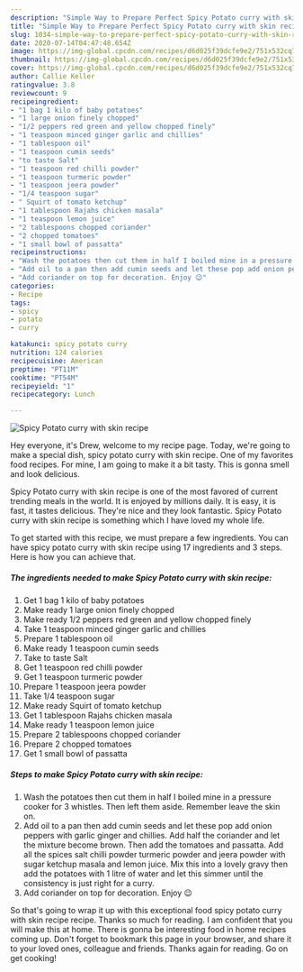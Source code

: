 ```yaml
---
description: "Simple Way to Prepare Perfect Spicy Potato curry with skin recipe"
title: "Simple Way to Prepare Perfect Spicy Potato curry with skin recipe"
slug: 1034-simple-way-to-prepare-perfect-spicy-potato-curry-with-skin-recipe
date: 2020-07-14T04:47:48.654Z
image: https://img-global.cpcdn.com/recipes/d6d025f39dcfe9e2/751x532cq70/spicy-potato-curry-with-skin-recipe-recipe-main-photo.jpg
thumbnail: https://img-global.cpcdn.com/recipes/d6d025f39dcfe9e2/751x532cq70/spicy-potato-curry-with-skin-recipe-recipe-main-photo.jpg
cover: https://img-global.cpcdn.com/recipes/d6d025f39dcfe9e2/751x532cq70/spicy-potato-curry-with-skin-recipe-recipe-main-photo.jpg
author: Callie Keller
ratingvalue: 3.8
reviewcount: 9
recipeingredient:
- "1 bag 1 kilo of baby potatoes"
- "1 large onion finely chopped"
- "1/2 peppers red green and yellow chopped finely"
- "1 teaspoon minced ginger garlic and chillies"
- "1 tablespoon oil"
- "1 teaspoon cumin seeds"
- "to taste Salt"
- "1 teaspoon red chilli powder"
- "1 teaspoon turmeric powder"
- "1 teaspoon jeera powder"
- "1/4 teaspoon sugar"
- " Squirt of tomato ketchup"
- "1 tablespoon Rajahs chicken masala"
- "1 teaspoon lemon juice"
- "2 tablespoons chopped coriander"
- "2 chopped tomatoes"
- "1 small bowl of passatta"
recipeinstructions:
- "Wash the potatoes then cut them in half I boiled mine in a pressure cooker for 3 whistles. Then left them aside. Remember leave the skin on."
- "Add oil to a pan then add cumin seeds and let these pop add onion peppers with garlic ginger and chillies. Add half the coriander and let the mixture become brown. Then add the tomatoes and passatta. Add all the spices salt chilli powder turmeric powder and jeera powder with sugar ketchup masala and lemon juice. Mix this into a lovely gravy then add the potatoes with 1 litre of water and let this simmer until the consistency is just right for a curry."
- "Add coriander on top for decoration. Enjoy 😉"
categories:
- Recipe
tags:
- spicy
- potato
- curry

katakunci: spicy potato curry 
nutrition: 124 calories
recipecuisine: American
preptime: "PT11M"
cooktime: "PT54M"
recipeyield: "1"
recipecategory: Lunch

---
```



![Spicy Potato curry with skin recipe](https://img-global.cpcdn.com/recipes/d6d025f39dcfe9e2/751x532cq70/spicy-potato-curry-with-skin-recipe-recipe-main-photo.jpg)

Hey everyone, it's Drew, welcome to my recipe page. Today, we're going to make a special dish, spicy potato curry with skin recipe. One of my favorites food recipes. For mine, I am going to make it a bit tasty. This is gonna smell and look delicious.



Spicy Potato curry with skin recipe is one of the most favored of current trending meals in the world. It is enjoyed by millions daily. It is easy, it is fast, it tastes delicious. They're nice and they look fantastic. Spicy Potato curry with skin recipe is something which I have loved my whole life.


To get started with this recipe, we must prepare a few ingredients. You can have spicy potato curry with skin recipe using 17 ingredients and 3 steps. Here is how you can achieve that.

<!--inarticleads1-->

##### The ingredients needed to make Spicy Potato curry with skin recipe:

1. Get 1 bag 1 kilo of baby potatoes
1. Make ready 1 large onion finely chopped
1. Make ready 1/2 peppers red green and yellow chopped finely
1. Take 1 teaspoon minced ginger garlic and chillies
1. Prepare 1 tablespoon oil
1. Make ready 1 teaspoon cumin seeds
1. Take to taste Salt
1. Get 1 teaspoon red chilli powder
1. Get 1 teaspoon turmeric powder
1. Prepare 1 teaspoon jeera powder
1. Take 1/4 teaspoon sugar
1. Make ready  Squirt of tomato ketchup
1. Get 1 tablespoon Rajahs chicken masala
1. Make ready 1 teaspoon lemon juice
1. Prepare 2 tablespoons chopped coriander
1. Prepare 2 chopped tomatoes
1. Get 1 small bowl of passatta




<!--inarticleads2-->

##### Steps to make Spicy Potato curry with skin recipe:

1. Wash the potatoes then cut them in half I boiled mine in a pressure cooker for 3 whistles. Then left them aside. Remember leave the skin on.
1. Add oil to a pan then add cumin seeds and let these pop add onion peppers with garlic ginger and chillies. Add half the coriander and let the mixture become brown. Then add the tomatoes and passatta. Add all the spices salt chilli powder turmeric powder and jeera powder with sugar ketchup masala and lemon juice. Mix this into a lovely gravy then add the potatoes with 1 litre of water and let this simmer until the consistency is just right for a curry.
1. Add coriander on top for decoration. Enjoy 😉




So that's going to wrap it up with this exceptional food spicy potato curry with skin recipe recipe. Thanks so much for reading. I am confident that you will make this at home. There is gonna be interesting food in home recipes coming up. Don't forget to bookmark this page in your browser, and share it to your loved ones, colleague and friends. Thanks again for reading. Go on get cooking!
